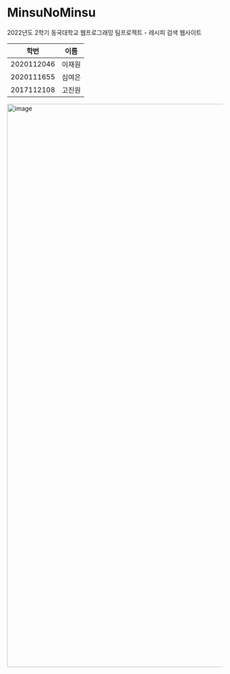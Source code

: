 # MinsuNoMinsu
2022년도 2학기 동국대학교 웹프로그래밍 팀프로젝트 - 레시피 검색 웹사이트  
  
| 학번         | 이름  |
| ---------- | --- |
| 2020112046 | 이재원 |
| 2020111655 | 심여은 |
| 2017112108 | 고진원 |
    
      
<img width="1313" alt="image" src="https://user-images.githubusercontent.com/82885362/207022857-b8a031f7-315f-48de-98d7-70e31c84f57b.png">


